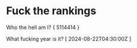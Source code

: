 # Fuck the rankings

Who the hell am I?
{ 5114414 }

What fucking year is it?
[ 2024-08-22T04:30:00Z ]
